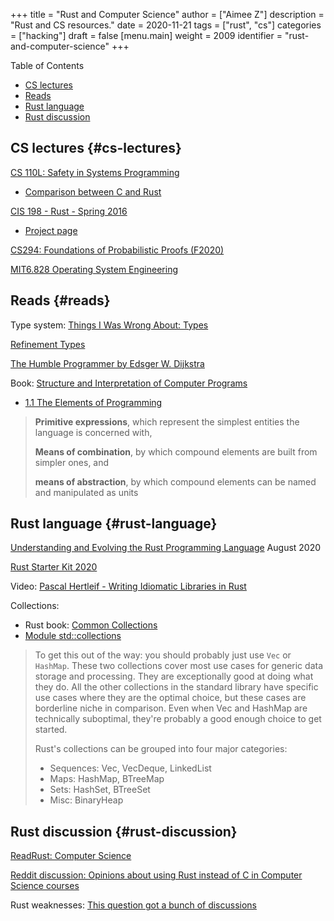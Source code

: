 +++
title = "Rust and Computer Science"
author = ["Aimee Z"]
description = "Rust and CS resources."
date = 2020-11-21
tags = ["rust", "cs"]
categories = ["hacking"]
draft = false
[menu.main]
  weight = 2009
  identifier = "rust-and-computer-science"
+++

<div class="ox-hugo-toc toc">
<div></div>

<div class="heading">Table of Contents</div>

- [CS lectures](#cs-lectures)
- [Reads](#reads)
- [Rust language](#rust-language)
- [Rust discussion](#rust-discussion)

</div>
<!--endtoc-->


## CS lectures {#cs-lectures}

[CS 110L: Safety in Systems Programming](https://reberhardt.com/cs110l/spring-2020/)

-   [Comparison between C and Rust](https://reberhardt.com/cs110l/spring-2020/slides/lecture-18.pdf)

[CIS 198 - Rust - Spring 2016](https://github.com/cis198-2016s)

-   [Project page](https://cis198-2016s.github.io/projects/)

[CS294: Foundations of Probabilistic Proofs (F2020)](https://people.eecs.berkeley.edu/~alexch/classes/CS294-F2020.html)

[MIT6.828 Operating System Engineering](https://github.com/SmallPond/MIT6.828%5FOS)


## Reads {#reads}

Type system: [Things I Was Wrong About: Types](https://v5.chriskrycho.com/journal/things-i-was-wrong-about/1-types/)

[Refinement Types](https://arxiv.org/pdf/2010.07763.pdf)

[The Humble Programmer by Edsger W. Dijkstra](https://www.cs.utexas.edu/~EWD/transcriptions/EWD03xx/EWD340.html)

Book: [Structure and Interpretation of Computer Programs](https://mitpress.mit.edu/sites/default/files/sicp/full-text/book/book-Z-H-4.html#%%5Ftoc%5Fstart)

-   [1.1  The Elements of Programming](https://mitpress.mit.edu/sites/default/files/sicp/full-text/book/book-Z-H-10.html)

> **Primitive expressions**, which represent the simplest entities the language is concerned with,
>
> **Means of combination**, by which compound elements are built from simpler ones, and
>
> **means of abstraction**, by which compound elements can be named and manipulated as units


## Rust language {#rust-language}

[Understanding and Evolving the Rust Programming Language](https://people.mpi-sws.org/~jung/phd/thesis-screen.pdf) August 2020

[Rust Starter Kit 2020](https://wiki.alopex.li/RustStarterKit2020)

Video: [Pascal Hertleif - Writing Idiomatic Libraries in Rust](https://www.youtube.com/watch?v=0zOg8%5FB71gE)

Collections:

-   Rust book: [Common Collections](https://doc.rust-lang.org/stable/book/ch08-00-common-collections.html)
-   [Module std::collections](https://doc.rust-lang.org/stable/std/collections/index.html)

> To get this out of the way: you should probably just use `Vec` or `HashMap`.
These two collections cover most use cases for generic data storage and processing.
They are exceptionally good at doing what they do.
All the other collections in the standard library have
specific use cases where they are the optimal choice,
but these cases are borderline niche in comparison.
Even when Vec and HashMap are technically suboptimal,
they're probably a good enough choice to get started.
>
> Rust's collections can be grouped into four major categories:
>
> - Sequences: Vec, VecDeque, LinkedList
> - Maps: HashMap, BTreeMap
> - Sets: HashSet, BTreeSet
> - Misc: BinaryHeap


## Rust discussion {#rust-discussion}

[ReadRust: Computer Science](https://readrust.net/computer-science)

[Reddit discussion: Opinions about using Rust instead of C in Computer Science courses](https://www.reddit.com/r/rust/comments/6nw22d/opinions%5Fabout%5Fusing%5Frust%5Finstead%5Fof%5Fc%5Fin/)

Rust weaknesses:
[This question got a bunch of discussions](https://www.reddit.com/r/rust/comments/jia2xn/what%5Fare%5Fsome%5Fof%5Frusts%5Fweaknesses%5Fas%5Fa%5Flanguage/)